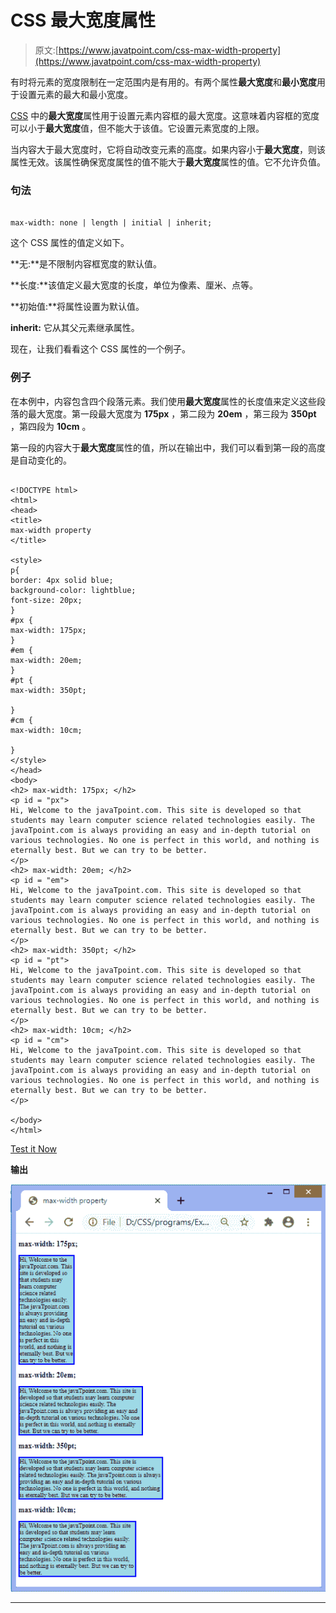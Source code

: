 # CSS 最大宽度属性

> 原文:[https://www.javatpoint.com/css-max-width-property](https://www.javatpoint.com/css-max-width-property)

有时将元素的宽度限制在一定范围内是有用的。有两个属性**最大宽度**和**最小宽度**用于设置元素的最大和最小宽度。

[CSS](https://www.javatpoint.com/css-tutorial) 中的**最大宽度**属性用于设置元素内容框的最大宽度。这意味着内容框的宽度可以小于**最大宽度**值，但不能大于该值。它设置元素宽度的上限。

当内容大于最大宽度时，它将自动改变元素的高度。如果内容小于**最大宽度**，则该属性无效。该属性确保宽度属性的值不能大于**最大宽度**属性的值。它不允许负值。

### 句法

```

max-width: none | length | initial | inherit;

```

这个 CSS 属性的值定义如下。

**无:**是不限制内容框宽度的默认值。

**长度:**该值定义最大宽度的长度，单位为像素、厘米、点等。

**初始值:**将属性设置为默认值。

**inherit:** 它从其父元素继承属性。

现在，让我们看看这个 CSS 属性的一个例子。

### 例子

在本例中，内容包含四个段落元素。我们使用**最大宽度**属性的长度值来定义这些段落的最大宽度。第一段最大宽度为 **175px** ，第二段为 **20em** ，第三段为 **350pt** ，第四段为 **10cm** 。

第一段的内容大于**最大宽度**属性的值，所以在输出中，我们可以看到第一段的高度是自动变化的。

```

<!DOCTYPE html>
<html>
<head>
<title>
max-width property
</title>

<style>
p{
border: 4px solid blue;
background-color: lightblue;
font-size: 20px;
}
#px {
max-width: 175px;
}
#em {
max-width: 20em;
}
#pt {
max-width: 350pt;

}
#cm {
max-width: 10cm;

}
</style>
</head>
<body>
<h2> max-width: 175px; </h2>
<p id = "px">
Hi, Welcome to the javaTpoint.com. This site is developed so that students may learn computer science related technologies easily. The javaTpoint.com is always providing an easy and in-depth tutorial on various technologies. No one is perfect in this world, and nothing is eternally best. But we can try to be better.
</p>
<h2> max-width: 20em; </h2>
<p id = "em">
Hi, Welcome to the javaTpoint.com. This site is developed so that students may learn computer science related technologies easily. The javaTpoint.com is always providing an easy and in-depth tutorial on various technologies. No one is perfect in this world, and nothing is eternally best. But we can try to be better.
</p>
<h2> max-width: 350pt; </h2>
<p id = "pt">
Hi, Welcome to the javaTpoint.com. This site is developed so that students may learn computer science related technologies easily. The javaTpoint.com is always providing an easy and in-depth tutorial on various technologies. No one is perfect in this world, and nothing is eternally best. But we can try to be better.
</p>
<h2> max-width: 10cm; </h2>
<p id = "cm">
Hi, Welcome to the javaTpoint.com. This site is developed so that students may learn computer science related technologies easily. The javaTpoint.com is always providing an easy and in-depth tutorial on various technologies. No one is perfect in this world, and nothing is eternally best. But we can try to be better.
</p>

</body>
</html>

```

[Test it Now](https://www.javatpoint.com/oprweb/test.jsp?filename=css-max-width-property1)

**输出**

![CSS max-width property](img/3cb9cc4b738c96bb64466b5e7b81dfc7.png)

* * *